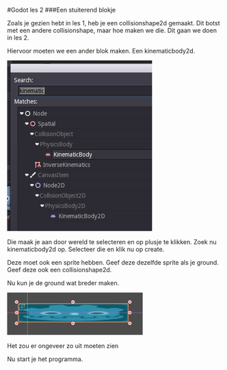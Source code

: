 #Godot les 2
###Een stuiterend blokje

Zoals je gezien hebt in les 1, heb je een collisionshape2d gemaakt.
Dit botst met een andere collisionshape, maar hoe maken we die.
Dit gaan we doen in les 2.

Hiervoor moeten we een ander blok maken.
Een kinematicbody2d.

![godot-1](godot-1.png)

Die maak je aan door wereld te selecteren en op plusje te klikken.
Zoek nu kinematicbody2d op.
Selecteer die en klik nu op create.

Deze moet ook een sprite hebben.
Geef deze dezelfde sprite als je ground.
Geef deze ook een collisionshape2d.

Nu kun je de ground wat breder maken.

![godot-3](godot-3.png)

Het zou er ongeveer zo uit moeten zien

Nu start je het programma.
